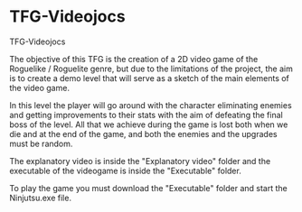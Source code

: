 # TFG-Videojocs
TFG-Videojocs

The objective of this TFG is the creation of a 2D video game of the Roguelike / Roguelite genre, but due to the limitations of the project, the aim is to create a demo level that will serve as a sketch of the main elements of the video game.

In this level the player will go around with the character eliminating enemies and getting improvements to their stats with the aim of defeating the final boss of the level. All that we achieve during the game is lost both when we die and at the end of the game, and both the enemies and the upgrades must be random.

The explanatory video is inside the "Explanatory video" folder and the executable of the videogame is inside the "Executable" folder.

To play the game you must download the "Executable" folder and start the Ninjutsu.exe file.
